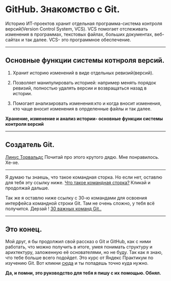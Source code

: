 # GitHub. Знакомство с Git.

Историю ИТ-проектов хранит отдельная программа-система контроля версий(Version Control System, VCS).
VCS помогает отслеживать изменения в программах, текстовых файлах,
больших документах, веб-сайтах и так далее.
VCS- это программное обеспечение.

---- 

## Основные функции системы котнроля версий.

1. Хранит историю изменений в виде отдельных ревизий(версий).

2. Позволяет манипулировать историей: например менять порядок ревизий, полностью удалять версии и возвращаться назад в истории.

3. Помогает анализировать изменения:кто и когда вносит изменения, кто чаще вносит изменения в опрделенные файлы и так далее.

__Хранение, изменение и анализ истории- основные функции системы контроля версий__

----

## Создатель Git. 

[Линус Торвальдс](https://ru.wikipedia.org/wiki/Торвальдс,_Линус)
Почитай про этого крутого дядю. Мне понравилось. Хе-хе.

----

Я думаю ты знаешь, что такое командная сторка. Но если нет, оставлю для тебя эту ссылку ниже.
[Что такое командная сторка?](https://git-scm.com/book/ru/v2/Введение-Командная-строка) Кликай и продолжай дальше. 

Так же я оставлю ниже ссылку с 30-ю командами для освоения интерфейса командной строки Git. Там не очень сложно, у тебя всё получится. Дерзай !
[30 важных команд Git..](https://habr.com/ru/companies/ruvds/articles/599929/)

----

## Это конец.
Мой друг, я бы продолжил свой рассказ о Git и GitHub, как с ними работать, что можно получить в итоге, умея понимать структуру и арихтектуру, заложенную её основателями, но не буду. Так как я знаю, что тебе больше всего подойдет.
Это курс от Яндекс Практикум по изучению Git.
Вот кликни [сюда](https://practicum.yandex.ru/git-basics/) и ты попадешь точно куда нужно. 

**Да, и помни, это руководство для тебя я пишу с их помощью. Обнял.**




